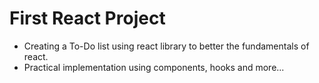 # First React Project

-   Creating a To-Do list using react library to better the fundamentals of react.
-   Practical implementation using components, hooks and more...
